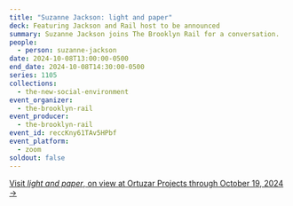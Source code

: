 ```yaml
---
title: "Suzanne Jackson: light and paper"
deck: Featuring Jackson and Rail host to be announced
summary: Suzanne Jackson joins The Brooklyn Rail for a conversation.
people:
  - person: suzanne-jackson
date: 2024-10-08T13:00:00-0500
end_date: 2024-10-08T14:30:00-0500
series: 1105
collections:
  - the-new-social-environment
event_organizer:
  - the-brooklyn-rail
event_producer:
  - the-brooklyn-rail
event_id: reccKny61TAv5HPbf
event_platform:
  - zoom
soldout: false
---
```

[V﻿isit *light and paper*, on view at Ortuzar Projects through October 19, 2024 →](https://www.ortuzarprojects.com/exhibitions/suzanne-jackson2)